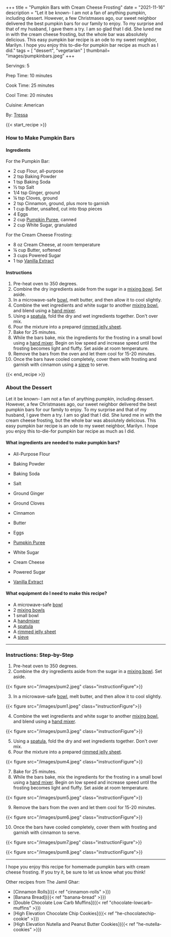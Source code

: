 +++
title = "Pumpkin Bars with Cream Cheese Frosting"
date = "2021-11-16"
description = "Let it be known- I am not a fan of anything pumpkin, including dessert. However, a few Christmases ago, our sweet neighbor delivered the best pumpkin bars for our family to enjoy. To my surprise and that of my husband, I gave them a try. I am so glad that I did. She lured me in with the cream cheese frosting, but the whole bar was absolutely delicious. This easy pumpkin bar recipe is an ode to my sweet neighbor, Marilyn. I hope you enjoy this to-die-for pumpkin bar recipe as much as I did."
tags = [
    "dessert",
    "vegetarian"
]
thumbnail= "images/pumpkinbars.jpeg"
+++

Servings: 5 <!--more-->

Prep Time: 10 minutes 

Cook Time: 25 minutes

Cool Time: 20 minutes 

Cuisine: American

By: [Tressa](https://www.jamilghar.com/about/)

{{< start_recipe >}}

### How to Make Pumpkin Bars 

#### Ingredients 

For the Pumpkin Bar: 

* 2 cup Flour, all-purpose 
* 2 tsp Baking Powder 
* 1 tsp Baking Soda 
* ½ tsp Salt 
* 1/4 tsp Ginger, ground 
* ¼ tsp Cloves, ground 
* 2 tsp Cinnamon, ground, plus more to garnish 
* 1 cup Butter, unsalted, cut into tbsp pieces
* 4 Eggs 
* 2 cup [Pumpkin Puree](https://amzn.to/38hGCJ1), canned
* 2 cup White Sugar, granulated 

For the Cream Cheese Frosting: 

* 8 oz Cream Cheese, at room temperature
* ¼ cup Butter, softened
* 3 cups Powered Sugar 
* 1 tsp [Vanilla Extract](https://amzn.to/3E9Dj4d) 

#### Instructions 

1. Pre-heat oven to 350 degrees. 
2. Combine the dry ingredients aside from the sugar in a [mixing bowl](https://amzn.to/3DjHZUY). Set aside. 
3. In a microwave-safe [bowl](https://amzn.to/3wMkYre), melt butter, and then allow it to cool slightly. 
4. Combine the wet ingredients and white sugar to another [mixing bowl](https://amzn.to/3DjHZUY), and blend using a [hand mixer](https://amzn.to/3rZWFmo). 
5. Using a [spatula](https://amzn.to/3FliYJq), fold the dry and wet ingredients together. Don't over mix. 
6. Pour the mixture into a prepared [rimmed jelly sheet](https://amzn.to/3s7YJJj). 
7. Bake for 25 minutes. 
8. While the bars bake, mix the ingredients for the frosting in a small bowl using a [hand mixer](https://amzn.to/3rZWFmo). Begin on low speed and increase speed until the frosting becomes light and fluffy. Set aside at room temperature. 
9. Remove the bars from the oven and let them cool for 15-20 minutes. 
10. Once the bars have cooled completely, cover them with frosting and garnish with cinnamon using a [sieve](https://amzn.to/3Ib5SRa) to serve.

{{< end_recipe >}}

### About the Dessert 

Let it be known- I am not a fan of anything pumpkin, including dessert. However, a few Christmases ago, our sweet neighbor delivered the best pumpkin bars for our family to enjoy. To my surprise and that of my husband, I gave them a try. I am so glad that I did. She lured me in with the cream cheese frosting, but the whole bar was absolutely delicious. This easy pumpkin bar recipe is an ode to my sweet neighbor, Marilyn. I hope you enjoy this to-die-for pumpkin bar recipe as much as I did.

#### What ingredients are needed to make pumpkin bars? 

* All-Purpose Flour

* Baking Powder 

* Baking Soda
 
* Salt 

* Ground Ginger 

* Ground Cloves

* Cinnamon

* Butter

* Eggs 

* [Pumpkin Puree](https://amzn.to/38hGCJ1)

* White Sugar

* Cream Cheese

* Powered Sugar 

* [Vanilla Extract](https://amzn.to/3E9Dj4d) 


#### What equipment do I need to make this recipe?

* A microwave-safe [bowl](https://amzn.to/3wMkYre)
* 2 [mixing bowls](https://amzn.to/3DjHZUY)
* 1 small bowl
* A [handmixer](https://amzn.to/3rZWFmo)
* A [spatula](https://amzn.to/3FliYJq)
* A [rimmed jelly sheet](https://amzn.to/3s7YJJj)
* A [sieve](https://amzn.to/3Ib5SRa)

---- 

### Instructions: Step-by-Step

1. Pre-heat oven to 350 degrees. 
2. Combine the dry ingredients aside from the sugar in a [mixing bowl](https://amzn.to/3DjHZUY). Set aside. 

{{< figure src="/images/pum2.jpeg" class="instructionFigure">}}

3. In a microwave-safe [bowl](https://amzn.to/3wMkYre), melt butter, and then allow it to cool slightly. 

{{< figure src="/images/pum1.jpeg" class="instructionFigure">}}

4. Combine the wet ingredients and white sugar to another [mixing bowl](https://amzn.to/3DjHZUY), and blend using a [hand mixer](https://amzn.to/3rZWFmo). 

{{< figure src="/images/pum3.jpeg" class="instructionFigure">}}

5. Using a [spatula](https://amzn.to/3FliYJq), fold the dry and wet ingredients together. Don't over mix. 
6. Pour the mixture into a prepared [rimmed jelly sheet](https://amzn.to/3s7YJJj). 

{{< figure src="/images/pum4.jpeg" class="instructionFigure">}}

7. Bake for 25 minutes. 
8. While the bars bake, mix the ingredients for the frosting in a small bowl using a [hand mixer](https://amzn.to/3rZWFmo). Begin on low speed and increase speed until the frosting becomes light and fluffy. Set aside at room temperature. 

{{< figure src="/images/pum5.jpeg" class="instructionFigure">}}

9. Remove the bars from the oven and let them cool for 15-20 minutes. 

{{< figure src="/images/pum6.jpeg" class="instructionFigure">}}

10. Once the bars have cooled completely, cover them with frosting and garnish with cinnamon to serve.

{{< figure src="/images/pum7.jpeg" class="instructionFigure">}}

{{< figure src="/images/pum8.jpeg" class="instructionFigure">}}

---- 

I hope you enjoy this recipe for homemade pumpkin bars with cream cheese frosting. If you try it, be sure to let us know what you think!

Other recipes from The Jamil Ghar:

* [Cinnamon Rolls]({{< ref "cinnamon-rolls" >}})
* [Banana Bread]({{< ref "banana-bread" >}})
* [Double Chocolate Low Carb Muffins]({{< ref "chocolate-lowcarb-muffins" >}})
* [High Elevation Chocolate Chip Cookies]({{< ref "he-chocolatechip-cookie" >}})
* [High Elevation Nutella and Peanut Butter Cookies]({{< ref "he-nutella-cookies" >}})
